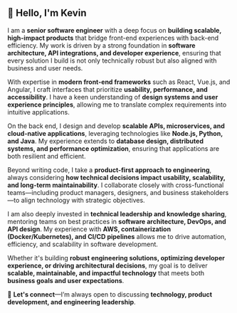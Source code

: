 ## 👋 Hello, I'm Kevin

I am a **senior software engineer** with a deep focus on **building scalable, high-impact products** that bridge front-end experiences with back-end efficiency. My work is driven by a strong foundation in **software architecture, API integrations, and developer experience**, ensuring that every solution I build is not only technically robust but also aligned with business and user needs.  

With expertise in **modern front-end frameworks** such as React, Vue.js, and Angular, I craft interfaces that prioritize **usability, performance, and accessibility**. I have a keen understanding of **design systems and user experience principles**, allowing me to translate complex requirements into intuitive applications.  

On the back end, I design and develop **scalable APIs, microservices, and cloud-native applications**, leveraging technologies like **Node.js, Python, and Java**. My experience extends to **database design, distributed systems, and performance optimization**, ensuring that applications are both resilient and efficient.  

Beyond writing code, I take a **product-first approach to engineering**, always considering **how technical decisions impact usability, scalability, and long-term maintainability**. I collaborate closely with cross-functional teams—including product managers, designers, and business stakeholders—to align technology with strategic objectives.  

I am also deeply invested in **technical leadership and knowledge sharing**, mentoring teams on best practices in **software architecture, DevOps, and API design**. My experience with **AWS, containerization (Docker/Kubernetes), and CI/CD pipelines** allows me to drive automation, efficiency, and scalability in software development.  

Whether it's building **robust engineering solutions, optimizing developer experience, or driving architectural decisions**, my goal is to deliver **scalable, maintainable, and impactful technology** that meets both **business goals and user expectations**.  

📩 **Let's connect**—I’m always open to discussing **technology, product development, and engineering leadership**.  

